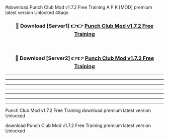 #download Punch Club Mod v1.7.2 Free Training A P K [MOD] premium latest version Unlocked 48aqn 



<div align="center">
<h3>🔴 Download [Server1] 👉👉 <a href="https://apkdownload3.web.app/">Punch Club Mod v1.7.2 Free Training</a></h3><br>

<h3>🔴 Download [Server2] 👉👉 <a href="https://apkdownload3.web.app/">Punch Club Mod v1.7.2 Free Training</a></h3>
</div>





----------------------------------------------------------

----------------------------------------------------------

----------------------------------------------------------

----------------------------------------------------------

----------------------------------------------------------

----------------------------------------------------------

----------------------------------------------------------

Punch Club Mod v1.7.2 Free Training download premium latest version Unlocked

download Punch Club Mod v1.7.2 Free Training premium latest version Unlocked
